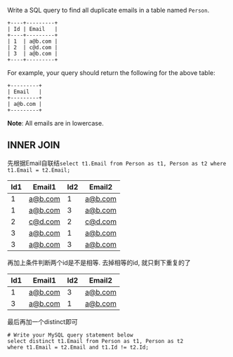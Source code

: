Write a SQL query to find all duplicate emails in a table named `Person`.

```
+----+---------+
| Id | Email   |
+----+---------+
| 1  | a@b.com |
| 2  | c@d.com |
| 3  | a@b.com |
+----+---------+
```

For example, your query should return the following for the above table:

```
+---------+
| Email   |
+---------+
| a@b.com |
+---------+
```

**Note**: All emails are in lowercase.

## INNER JOIN

先根据Email自联结`select t1.Email from Person as t1, Person as t2 where t1.Email = t2.Email; `

| Id1  | Email1  | Id2  | Email2  |
| ---- | ------- | :--- | ------- |
| 1    | a@b.com | 1    | a@b.com |
| 1    | a@b.com | 3    | a@b.com |
| 2    | c@d.com | 2    | c@d.com |
| 3    | a@b.com | 1    | a@b.com |
| 3    | a@b.com | 3    | a@b.com |

再加上条件判断两个id是不是相等. 去掉相等的id, 就只剩下重复的了

| Id1  | Email1  | Id2  | Email2  |
| ---- | ------- | ---- | ------- |
| 1    | a@b.com | 3    | a@b.com |
| 3    | a@b.com | 1    | a@b.com |
最后再加一个distinct即可

```mysql
# Write your MySQL query statement below
select distinct t1.Email from Person as t1, Person as t2 
where t1.Email = t2.Email and t1.Id != t2.Id; 
```

